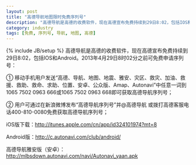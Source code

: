 ```yaml
---
layout: post
title: "高德导航地图限时免费序列号"
description: "高德导航是高德的收费软件，现在高德宣布免费持续到29日8:02，包括IOS和Android。2013年4月29日8时02分之前可免费申请序列号"
category: industry
tags: [免费, 序列号, 导航, 地图, 高德]
---
```

{% include JB/setup %}
高德导航是高德的收费软件，现在高德宣布免费持续到29日8:02，包括IOS和Android。2013年4月29日8时02分之前可免费申请序列号：

① 移动手机用户发送“高德、导航、地图、地震、雅安、灾区、救灾、加油、救援、救助、救命、求助、位置、安卓、公众版、Amap、Autonavi”中任意一词到1065 7502 0963 666或1065 7502 0963 668即可获取高德导航序列号；

② 用户可通过在新浪微博发布“高德导航序列号”并@高德导航 或拨打高德客服电话400-810-0080免费获取高德导航序列号；

iOS版下载：http://itunes.apple.com/cn/app/id324101974?mt=8

Android版：http://c.autonavi.com/club/android/

高德导航雅安版（安卓）：http://mlbsdown.autonavi.com/navi/Autonavi_yaan.apk
